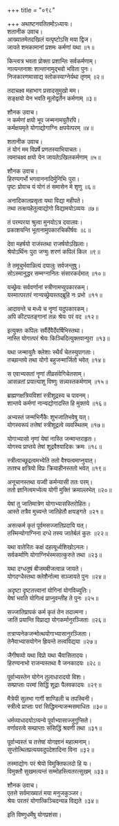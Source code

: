 +++
title = "०९८"

+++
अथाष्टनवतितमोऽध्यायः।  
शतानीक उवाच।  
आख्यातमेतदखिलं यत्पृष्टोऽसि मया द्विज।  
जायते शमकामानां प्रशमः कर्मणां यथा ॥१॥

किन्त्वत्र भवता प्रोक्ता प्रशान्तिः सर्वकर्मणाम्।  
नात्यन्तनाशः शान्तानामुद्भवो भविता पुनः।  
निजकारणमासाद्य स्तोकस्याग्नेर्यथा तृणम् ॥२॥

तदाचक्ष्व महाभाग प्रसादसुमुखो मम।  
सङ्क्षयो येन भवति मूलोद्वर्तेन कर्मणाम् ॥३॥

शौनक उवाच।  
न कर्मणां क्षयो भूप जन्मनामयुतैरपि।  
कर्मक्षयमृते योगाद्योगाग्निः क्षपयेत्परम् ॥४॥

शतानीक उवाच।  
तं योगं मम विप्रर्षे प्रणतस्याभियाचतः।  
त्वमाचक्ष्व क्षयो येन जायतेऽखिलकर्मणाम् ॥५॥

शौनक उवाच।  
हिरण्यगर्भो भगवाननादिर्मुनिभिः पुरा।  
पृष्टः प्रोवाच यं योगं तं समासेन मे शृणु ॥६॥

अनादिकालप्रसृता यथा विद्या महीपते।  
तथा तत्क्षयहेतुत्वाद्योगो विद्यामयोऽव्ययः ॥७॥

तं परम्परया श्रुत्वा मुनयोऽत्र दयालवः।  
प्रकाशयन्ति भूतानामुपकारचिकीर्षवः ॥८॥

देवा महर्षयो राजंस्तथा राजर्षयोऽखिलाः।  
श्रेयोऽर्थिनः पुरा जग्मुः शरणं कपिलं किल ॥९॥

ते तमूचुर्भवान्नित्यं दयालुः सर्वजन्तुषु।  
सोऽस्मानुद्धर सम्मग्नानितः संसारकर्दमात् ॥१०॥

यच्छ्रेयः सर्ववर्णानां स्त्रीणामप्युपकारकम्।  
यस्मात्परतरं नान्यच्छ्रेयस्तद्ब्रूहि नः प्रभो ॥११॥

आदावन्ते च मध्ये च नॄणां यदुपकारकम्।  
अपि कीटपतङ्गानां तन्नः श्रेयः परं वद ॥१२॥

इत्युक्तः कपिलः सर्वैर्देवैर्देवर्षिभिस्तथा।  
नास्ति योगात्परं श्रेयः किञ्चिदित्युक्तवान्पुरा ॥१३॥

यथा जन्मायुतैः क्लेशाः स्थैर्यं चेतस्युपागताः।  
तच्छान्तये तथा योगो बहुजन्मार्जितो भवेत् ॥१४॥

स एवाभ्यसतां नॄणां तीव्रसंवेगिचेतसाम्।  
आसन्नतां प्रयात्याशु विष्णुः सन्न्यस्तकर्मणाम् ॥१५॥

ब्राह्मणक्षत्रियविशां स्त्रीशूद्रस्य च पावनम्।  
शान्तये कर्मणां नान्यद्योगादस्ति हि मुक्तये ॥१६॥

अभ्यस्तं जन्मभिर्नैकैः शुभजातिभवेषु यत्।  
योगस्वरूपं तत्तेषां स्त्रीशूद्रत्वे व्यवस्थितम् ॥१७॥

योगाभ्यासो नृणां येषां नास्ति जन्मान्तराहृतः।  
योगस्य प्राप्तये तेषां शूद्रवैश्यादिकः क्रमः ॥१८॥

स्त्रीत्वाच्छूद्रत्वमभ्येति ततो वैश्यत्वमाप्नुयात्।  
ततश्च क्षत्रियो विप्रः क्रियाहीनस्ततो भवेत् ॥१९॥

अनूचानस्तथा यज्वी कर्मन्यासी ततः परम्।  
ततो ज्ञानित्वमभ्येत्य योगी मुक्तिं क्रमाल्लभेत् ॥२०॥

येषां तु जातिमात्रेण योगाभ्यासस्तिरोहितः।  
आस्ते तत्रैव मुच्यन्ते जातिहेतौ क्षयङ्गते ॥२१॥

असत्कर्म कृतं पूर्वमसज्जातिप्रदायि यत्।  
तस्मिन्योगाग्निना दग्धे तस्य जातेर्बलं कुतः ॥२२॥

यथा वातेरितः कक्षं दहत्यूर्ध्वशिखोऽनलः।  
सर्वकर्माणि योगाग्निर्भस्मसात्कुरुते तथा ॥२३॥

यथा दग्धतुषं बीजमबीजत्वान्न जायते।  
योगदग्धैस्तथा क्लेशैर्नात्मा सञ्जायते पुनः ॥२४॥

अदृष्टा दृष्टतत्त्वानां योगिनां योगविच्युतिः।  
येषां भवति योगित्वं प्राप्नुवन्तीह ते पुनः ॥२५॥

सज्जातिप्रापकं कर्म कृतं तेन तदात्मना।  
जातिं प्रयान्ति विप्राद्या योगकर्मानुरञ्जिताः ॥२६॥

तत्राप्यनेकजन्मोत्थयोगाभ्यासानुरञ्जिताः।  
तेनैवाभ्यासयोगेन ह्रियन्ते तत्त्वविद्यया ॥२७॥

जैगीषव्यो यथा विप्रो यथा चैवासितादयः।  
हिरण्यनाभो राजन्यस्तथा वै जनकादयः ॥२८॥

पूर्वाभ्यस्तेन योगेन तुलाधारादयो विशः।  
सम्प्राप्ताः परमां सिद्धिं शूद्राः पैलवकादयः ॥२९॥

मैत्रेयी सुलभा गार्गी शाण्डिली च तपस्विनी।  
स्त्रीत्वे प्राप्ताः परां सिद्धिमन्यजन्मसमाधितः ॥३०॥

धर्मव्याधादयोऽप्यन्ये पूर्वाभ्यासाज्जुगुप्सिते।  
वर्णावरत्वे सम्प्राप्ताः संसिद्धिं श्रवणी तथा ॥३१॥

पूर्वाभ्यस्तं च तत्तेषां योगज्ञानं महात्मनाम्।  
सुप्तोत्थितप्रत्ययवदुपदेशादिना विना ॥३२॥

तस्माद्योगः परं श्रेयो विमुक्तिफलदो हि यः।  
विमुक्तौ सुखमत्यन्तं सम्मोहस्त्वितरत्सुखम् ॥३३॥

शौनक उवाच।  
एतत्ते सर्वमाख्यातं मया मनुजकुञ्जर।  
श्रेयः परतरं योगात्किञ्चिदन्यन्न विद्यते ॥३४॥

इति विष्णुधर्मेषु योगप्रशंसा।  
